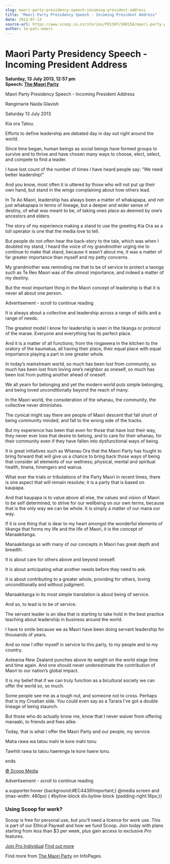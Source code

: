 ```yaml
---
slug: maori-party-presidency-speech-incoming-president-address
title: "Maori Party Presidency Speech - Incoming President Address"
date: 2013-07-13
source-url: https://www.scoop.co.nz/stories/PO1307/S00156/maori-party-presidency-speech-incoming-president-address.htm
author: te-pati-maori
---
```

Maori Party Presidency Speech - Incoming President Address
==========================================================

**Saturday, 13 July 2013, 12:57 pm**  
**Speech: [The Maori Party](https://info.scoop.co.nz/The_Maori_Party)**

  

Maori Party Presidency Speech - Incoming President Address

Rangimarie Naida Glavish

Saturday 13 July 2013

Kia ora Tatou.

Efforts to define leadership are debated day in day out right around the world.

Since time began, human beings as social beings have formed groups to survive and to thrive and have chosen many ways to choose, elect, select, and compete to find a leader.

I have lost count of the number of times I have heard people say: “We need better leadership!”

And you know, most often it is uttered by those who will not put up their own hand, but stand in the wings complaining about how others lead.

In Te Ao Maori, leadership has always been a matter of whakapapa, and not just whakapapa in terms of lineage, but a deeper and wider sense of destiny, of what was meant to be, of taking ones place as deemed by one’s ancestors and elders.

The story of my experience making a stand to use the greeting Kia Ora as a toll operator is one that the media love to tell.

But people do not often hear the back-story to the tale, which was when I doubted my stand, I heard the voice of my grandmother urging me to continue to make that stand, because it wasn’t about me, it was a matter of far greater importance than myself and my petty concerns.

My grandmother was reminding me that to be of service to protect a taonga such as Te Reo Maori was of the utmost importance, and indeed a matter of my destiny.

But the most important thing in the Maori concept of leadership is that it is never all about one person.

Advertisement - scroll to continue reading





It is always about a collective and leadership across a range of skills and a range of needs.

The greatest model I know for leadership is seen in the tikanga or protocol of the marae. Everyone and everything has its perfect place.

And it is a matter of all functions; from the ringawera in the kitchen to the oratory of the kaumatua, all having their place, their equal place with equal importance playing a part in one greater whole.

In today’s mainstream world, so much has been lost from community, so much has been lost from loving one’s neighbor as oneself, so much has been lost from putting another ahead of oneself.

We all yearn for belonging and yet the modern world puts simple belonging, and being loved unconditionally beyond the reach of many.

In the Maori world, the consideration of the whanau, the community, the collective never diminishes.

The cynical might say there are people of Maori descent that fall short of being community minded, and fall to the wrong side of the tracks.

But my experience has been that even for those that have lost their way, they never ever lose that desire to belong, and to care for their whanau, for their community even if they have fallen into dysfunctional ways of being.

It is great initiatives such as Whanau Ora that the Maori Party has fought to bring forward that will give us a chance to bring back those ways of being that consider all elements of our wellness; physical, mental and spiritual health, tinana, hinengaro and wairua.

What ever the trials or tribulations of the Party Maori in recent times, there is one aspect that will remain resolute; it is a party that is based on kaupapa.

And that kaupapa is to value above all else, the values and vision of Maori to be self determined, to strive for our wellbeing on our own terms, because that is the only way we can be whole. It is simply a matter of our mana our way.

If it is one thing that is dear to my heart amongst the wonderful elements of tikanga that forms my life and the life of Maori, it is the concept of Manaakitanga.

Manaakitanga as with many of our concepts in Maori has great depth and breadth.

It is about care for others above and beyond oneself.

It is about anticipating what another needs before they need to ask.

It is about contributing to a greater whole, providing for others, loving unconditionally and without judgment.

Manaakitanga in its most simple translation is about being of service.

And so, to lead is to be of service.

The servant leader is an idea that is starting to take hold in the best practice teaching about leadership in business around the world.

I have to smile because we as Maori have been doing servant leadership for thousands of years.

And so now I offer myself in service to this party, to my people and to my country.

Aotearoa New Zealand punches above its weight on the world stage time and time again. And one should never underestimate the contribution of Maori to our nation’s global impact.

It is my belief that if we can truly function as a bicultural society we can offer the world so, so much.

Some people see me as a tough nut, and someone not to cross. Perhaps that is my Croatian side. You could even say as a Tarara I’ve got a double lineage of being staunch.

But those who do actually know me, know that I never waiver from offering manaaki, to friends and foes alike.

Today, that is what I offer the Maori Party and our people, my service.

Maha rawa wa tatou mahi te kore mahi tonu

Tawhiti rawa to tatou haerenga te kore haere tonu.

ends

[© Scoop Media](http://www.scoop.co.nz/about/terms.html)  

Advertisement - scroll to continue reading



a.supporter:hover {background:#EC4438!important;} @media screen and (max-width: 480px) { #byline-block div.byline-block {padding-right:16px;}}

### Using Scoop for work?

Scoop is free for personal use, but you’ll need a licence for work use. This is part of our Ethical Paywall and how we fund Scoop. Join today with plans starting from less than $3 per week, plus gain access to exclusive _Pro_ features.  
  
[Join Pro Individual](https://pro.scoop.co.nz/Individual/?from=ProIn24) [Find out more](https://pro.scoop.co.nz/using-scoop-for-work/?from=ProIn24)

Find more from [The Maori Party](https://info.scoop.co.nz/The_Maori_Party) on InfoPages.